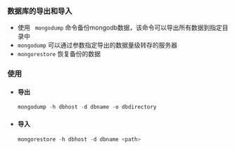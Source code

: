 ### 数据库的导出和导入

- 使用 ` mongodump` 命令备份mongodb数据，该命令可以导出所有数据到指定目录中
- `mongodump` 可以通过参数指定导出的数据量级转存的服务器
- `mongorestore` 恢复备份的数据

### 使用

- #### 导出

  ```js
  mongodump -h dbhost -d dbname -o dbdirectory
  ```

- #### 导入

  ```js
  mongorestore -h dbhost -d dbname <path>
  ```

  

